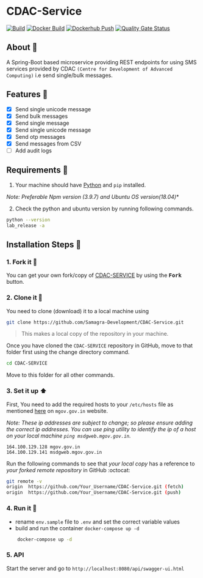 <p align="center">
  <h1>CDAC-Service</h1>
</p>

[![Build](https://github.com/Samagra-Development/CDAC-Service/actions/workflows/build.yml/badge.svg)](https://github.com/Samagra-Development/CDAC-Service/actions/workflows/build.yml)
[![Docker Build](https://github.com/Samagra-Development/CDAC-Service/actions/workflows/docker.yml/badge.svg)](https://github.com/Samagra-Development/CDAC-Service/actions/workflows/docker.yml)
[![Dockerhub Push](https://github.com/Samagra-Development/CDAC-Service/actions/workflows/docker-push.yml/badge.svg)](https://github.com/Samagra-Development/CDAC-Service/actions/workflows/docker-push.yml)
[![Quality Gate Status](https://sonarcloud.io/api/project_badges/measure?project=Samagra-Development_CDAC-Service&metric=alert_status)](https://sonarcloud.io/dashboard?id=Samagra-Development_CDAC-Service)

## About :open_book:

A Spring-Boot based microservice providing REST endpoints for using SMS services provided by CDAC ```(Centre for Development of Advanced Computing)``` i.e send single/bulk messages.

## Features :dart:

- [x] Send single unicode message
- [x] Send bulk messages
- [x] Send single message
- [x] Send single unicode message
- [x] Send otp messages
- [x] Send messages from CSV
- [ ] Add audit logs

## Requirements :scroll:

1. Your machine should have [Python](https://www.python.org/downloads/) and ```pip``` installed.

*Note: Preferable Npm version (3.9.7) and Ubuntu OS version(18.04)**

2. Check the python and ubuntu version by running following commands.
```sh
python --version
lab_release -a
```


## Installation Steps :walking:

### 1. Fork it :fork_and_knife:

You can get your own fork/copy of [CDAC-SERVICE](https://github.com/Samagra-Development/CDAC-Service.git) by using the <kbd><b>Fork</b></kbd> button.

### 2. Clone it :busts_in_silhouette:

You need to clone (download) it to a local machine using

```sh
git clone https://github.com/Samagra-Development/CDAC-Service.git
```

> This makes a local copy of the repository in your machine.

Once you have cloned the `CDAC-SERVICE` repository in GitHub, move to that folder first using the change directory command.

```sh
cd CDAC-SERVICE
```

Move to this folder for all other commands.

### 3. Set it up :arrow_up:

First, You need to add the required hosts to your `/etc/hosts` file as mentioned [here](https://mgov.gov.in/PushSMS_Q1) on `mgov.gov.in` website.

_Note: These ip addresses are subject to change; so please ensure adding the correct ip addresses. You can use ping utility to identify the ip of a host on your local machine `ping msdgweb.mgov.gov.in`._

```
164.100.129.128 mgov.gov.in
164.100.129.141 msdgweb.mgov.gov.in
```

Run the following commands to see that _your local copy_ has a reference to _your forked remote repository_ in GitHub :octocat:

```sh
git remote -v
origin  https://github.com/Your_Username/CDAC-Service.git (fetch)
origin  https://github.com/Your_Username/CDAC-Service.git (push)
```
### 4. Run it :checkered_flag:

- rename `env.sample` file to `.env` and set the correct variable values
- build and run the container `docker-compose up -d`
```sh
    docker-compose up -d
```

### 5. API
Start the server and go to ```http://localhost:8080/api/swagger-ui.html```

